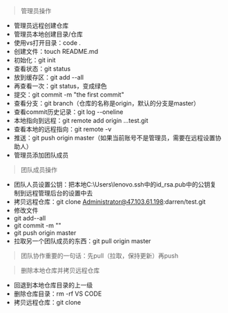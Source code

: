 
> 管理员操作

- 管理员远程创建仓库
- 管理员本地创建目录/仓库
- 使用vs打开目录：code .
- 创建文件：touch README.md
- 初始化：git init
- 查看状态：git status
- 放到缓存区：git add --all
- 再查看一次：git status，变成绿色
- 提交：git commit -m "the first commit"
- 查看分支：git branch（仓库的名称是origin，默认的分支是master）
- 查看commit历史记录：git log --oneline
- 本地指向到远程：git remote add origin ...test.git
- 查看本地的远程指向：git remote -v
- 推送：git push origin master（如果当前账号不是管理员，需要在远程设置协助人）
- 管理员添加团队成员



> 团队成员操作

- 团队人员设置公钥：把本地C:\Users\lenovo\.ssh中的id_rsa.pub中的公钥复制到远程管理后台的设置中去
- 拷贝远程仓库：git clone
Administrator@47.103.61.198:darren/test.git
- 修改文件
- git add--all
- git commit -m ""
- git push origin master
- 拉取另一个团队成员的东西：git pull origin master
  

> 团队协作重要的一句话：先pull（拉取，保持更新）再push 





> 删除本地仓库并拷贝远程仓库

- 回退到本地仓库目录的上一级
- 删除仓库目录：rm -rf VS CODE
- 拷贝远程仓库：git clone 